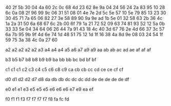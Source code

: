 40
2f  5b
30
04  4a  60
2c
0c  68
4d
23	62  8e	9a
04
24	56
24
2a	83  95
10
28  6c
0a
08  2f  96  99  9c
06
31	51
08
01  4e  7e
2d
5c  5e
57
10	5e  79	85
13
23  30
30
45	71  7a
65
06  82
27
3e	58  89  90  9a  9e
ad
1b	5e
01
32	58	63
2b
36  4c
1a
2a	31  50  6a
68
67  6c
2b
00  6f	79
1a
21  72
52
09  63	74  81	93
52
12	5a
0b
33  33  5e
04
34  64
06
26  44  7a  91
43
18  4c
40
3d	67  76
2e
4d  66
37
3c  57  6a	7b	95  9b  9f
4d
6e	74
1d
48	51  75
12
1d  1f
16
38	4a  8d  9e
08
03  24
54
1f  59  75
3a
38	4c
0a
27	60

a2  a2  a2	a2  a2
a3
a4	a4	a4
a5
a6
a7
a9	a9
aa
ab  ab
ac
ad
ae
af	af	af

b3
b5
b7
b8	b8
b9	b9
ba
bb	bb
bc
bd
bf  bf

c1	c1  c1
c2
c3
c4
c5
c6
c8
c9
ca
cb	cb
cc
cd
ce	ce
cf	cf

d0
d1
d2  d2
d7
d8
da
db	db
dc	dc	dc
dd
de	de	de	de	de
df

e0
e1	e1
e3
e5	e5	e5
e6	e6  e6
e7
e9
ea
ef

f0
f1	f1
f3
f7	f7  f7	f7
f8
fa
fc
fd
